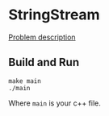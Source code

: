 # StringStream

[Problem description](https://www.hackerrank.com/challenges/c-tutorial-stringstream)

## Build and Run

```
make main
./main
```

Where `main` is your c++ file.
